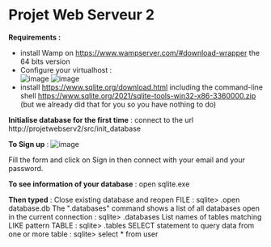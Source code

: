 # Projet Web Serveur 2

**Requirements :**
- install Wamp on https://www.wampserver.com/#download-wrapper the 64 bits version
- Configure your virtualhost : <br>
![image](https://user-images.githubusercontent.com/75336673/146658129-f46f95ea-af78-4320-b6b2-a987c93ca9a5.png)
![image](https://user-images.githubusercontent.com/75336673/146658254-0024037e-f0ef-47ba-aac4-0a3ab11a5106.png)
- install https://www.sqlite.org/download.html including the command-line shell https://www.sqlite.org/2021/sqlite-tools-win32-x86-3360000.zip (but we already did that for you so you have nothing to do)

**Initialise database for the first time**  :
connect to the url http://projetwebserv2/src/init_database


**To Sign up** : 
![image](https://user-images.githubusercontent.com/75336673/138466501-68b9eaec-be98-440c-9849-6313f0f7c18f.png)

Fill the form and click on Sign in then connect with your email and your password.


**To see information of your database** : open sqlite.exe

**Then typed** : 
Close existing database and reopen FILE :												                        sqlite> .open database.db 
The ".databases" command shows a list of all databases open in the current connection : sqlite> .databases
List names of tables matching LIKE pattern TABLE : 										                  sqlite> .tables
SELECT statement to query data from one or more table :									                sqlite> select * from user 
